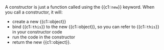 A constructor is just a function called using the {{c1::`new`}} keyword.
When you call a constructor, it will:

- create a new {{c1::object}}
- bind {{c1::`this`}} to the new {{c1::object}}, so you can refer to {{c1::`this`}} in your constructor code
- run the code in the constructor
- return the new {{c1::object}}.
